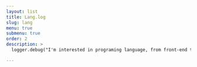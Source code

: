 ```yaml
---
layout: list
title: Lang.log
slug: lang
menu: true
submenu: true
order: 2
description: >
  logger.debug("I'm interested in programing language, from front-end to back-end, node.js, angular, python, go, java, kotlin");

---
```

